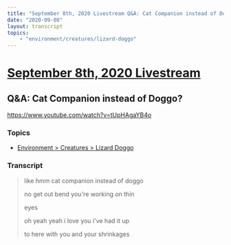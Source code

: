 ```yaml
---
title: "September 8th, 2020 Livestream Q&A: Cat Companion instead of Doggo?"
date: "2020-09-08"
layout: transcript
topics:
    - "environment/creatures/lizard-doggo"
---
```

# [September 8th, 2020 Livestream](../2020-09-08.md)
## Q&A: Cat Companion instead of Doggo?
https://www.youtube.com/watch?v=tUpHAgaYB4o

### Topics
* [Environment > Creatures > Lizard Doggo](../topics/environment/creatures/lizard-doggo.md)

### Transcript

> like hmm cat companion instead of doggo
>
> no get out bend you're working on thin
>
> eyes
>
> oh yeah yeah i love you i've had it up
>
> to here with you and your shrinkages
>
